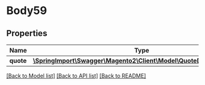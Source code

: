 # Body59

## Properties
Name | Type | Description | Notes
------------ | ------------- | ------------- | -------------
**quote** | [**\SpringImport\Swagger\Magento2\Client\Model\QuoteDataCartInterface**](QuoteDataCartInterface.md) |  | 

[[Back to Model list]](../README.md#documentation-for-models) [[Back to API list]](../README.md#documentation-for-api-endpoints) [[Back to README]](../README.md)


